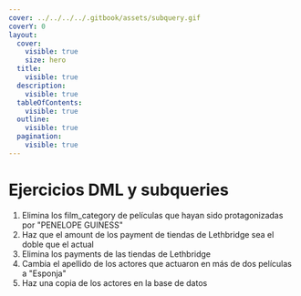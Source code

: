 ```yaml
---
cover: ../../../../.gitbook/assets/subquery.gif
coverY: 0
layout:
  cover:
    visible: true
    size: hero
  title:
    visible: true
  description:
    visible: true
  tableOfContents:
    visible: true
  outline:
    visible: true
  pagination:
    visible: true
---
```


# Ejercicios DML y subqueries

1. Elimina los film\_category de películas que hayan sido protagonizadas por "PENELOPE GUINESS"
2. Haz que el amount de los payment de tiendas de Lethbridge sea el doble que el actual
3. Elimina los payments de las tiendas de Lethbridge
4. Cambia el apellido de los actores que actuaron en más de dos películas a "Esponja"
5. Haz una copia de los actores en la base de datos
